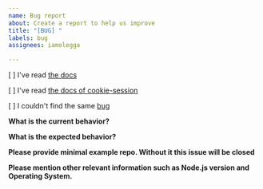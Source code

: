 ```yaml
---
name: Bug report
about: Create a report to help us improve
title: "[BUG] "
labels: bug
assignees: iamolegga

---
```


<!-- Please don't delete this template or we'll close your issue -->
<!-- Before creating an issue please make sure you are using the latest version. -->

[ ] I've read [the docs](https://github.com/iamolegga/nestjs-cookie-session/blob/master/README.md)

[ ] I've read [the docs of cookie-session](https://www.npmjs.com/package/cookie-session)

[ ] I couldn't find the same [bug](https://github.com/iamolegga/nestjs-cookie-session/issues?q=is%3Aissue+label%3Abug)

**What is the current behavior?**

**What is the expected behavior?**

**Please provide minimal example repo. Without it this issue will be closed**

**Please mention other relevant information such as Node.js version and Operating System.**
